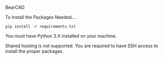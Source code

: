 BearCAD


To Install the Packages Needed....

```
pip install -r requirements.txt
```

You must have Python 3.X installed on your machine.

Shared hosting is not supported. You are required to have SSH access to install the proper packages.

